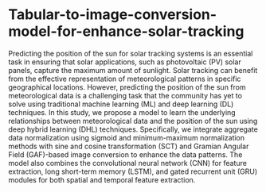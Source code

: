 # Tabular-to-image-conversion-model-for-enhance-solar-tracking

Predicting the position of the sun for solar tracking systems is an essential task in ensuring that solar applications, such as photovoltaic (PV) solar panels, capture the maximum amount of sunlight. Solar tracking can benefit from the effective representation of meteorological patterns in specific geographical locations. However, predicting the position of the sun from meteorological data is a challenging task that the community has yet to solve using traditional machine learning (ML) and deep learning (DL) techniques. In this study, we propose a model to learn the underlying relationships between meteorological data and the position of the sun using deep hybrid learning (DHL) techniques. Specifically, we integrate aggregate data normalization using sigmoid and minimum-maximum normalization methods with sine and cosine transformation (SCT) and Gramian Angular Field (GAF)-based image conversion to enhance the data patterns. The model also combines the convolutional neural network (CNN) for feature extraction, long short-term memory (LSTM), and gated recurrent unit (GRU) modules for both spatial and temporal feature extraction. 
